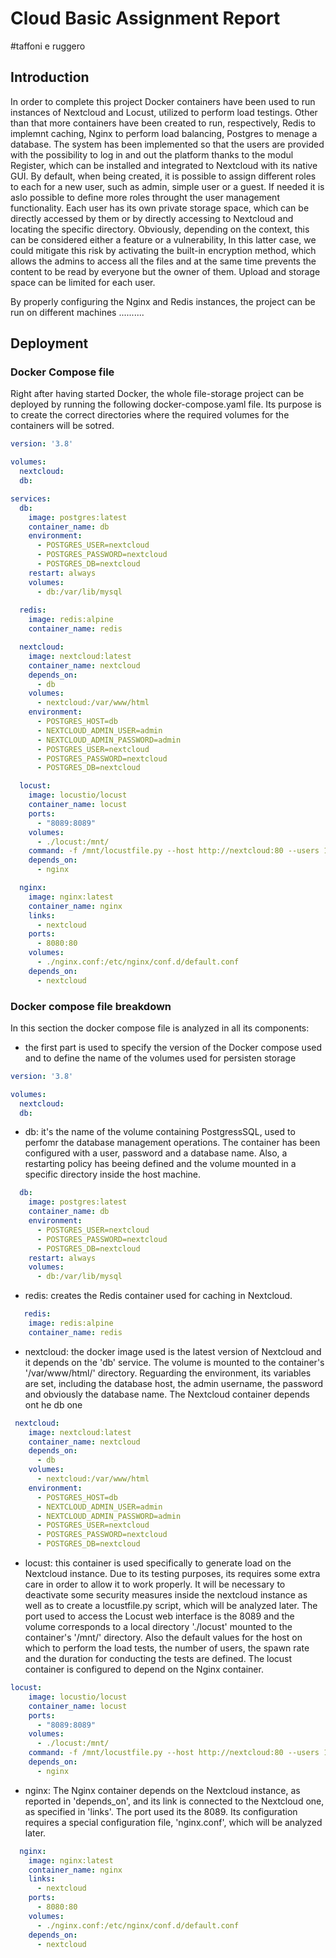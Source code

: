 # Cloud Basic Assignment Report

#taffoni e ruggero

## Introduction
In order to complete this project Docker containers have been used to run instances of Nextcloud and Locust, utilized to perform load testings. Other than that more containers have been created to run, respectively, Redis to implemnt caching, Nginx to perform load balancing, Postgres to menage a database.
The system has been implemented so that the users are provided with the possibility to log in and out the platform thanks to the modul Register, which can be installed and integrated to Nextcloud with its native GUI.
By default, when being created, it is possible to assign different roles to each for a new user, such as admin, simple user or a guest. If needed it is aslo possible to define more roles throught the user management functionality.
Each user has its own private storage space, which can be directly accessed by them or by directly accessing to Nextcloud and locating the specific directory. Obviously, depending on the context, this can be considered either a feature or a vulnerability, In this latter case, we could mitigate this risk by activating the built-in encryption method, which allows the admins to access all the files and at the same time prevents the content to be read by everyone but the owner of them. Upload and storage space can be limited for each user.

By properly configuring the Nginx and Redis instances, the project can be run on different machines 
..........

## Deployment
### Docker Compose file
Right after having started Docker, the whole file-storage project can be deployed by running the following docker-compose.yaml file. Its purpose is to create the correct directories where the required volumes for the containers will be sotred.
```yaml
version: '3.8'

volumes:
  nextcloud:
  db:

services:
  db:
    image: postgres:latest
    container_name: db
    environment:
      - POSTGRES_USER=nextcloud
      - POSTGRES_PASSWORD=nextcloud
      - POSTGRES_DB=nextcloud
    restart: always
    volumes:
      - db:/var/lib/mysql
    
  redis:
    image: redis:alpine
    container_name: redis

  nextcloud:
    image: nextcloud:latest
    container_name: nextcloud
    depends_on:
      - db
    volumes:
      - nextcloud:/var/www/html
    environment:
      - POSTGRES_HOST=db
      - NEXTCLOUD_ADMIN_USER=admin
      - NEXTCLOUD_ADMIN_PASSWORD=admin
      - POSTGRES_USER=nextcloud
      - POSTGRES_PASSWORD=nextcloud
      - POSTGRES_DB=nextcloud

  locust:
    image: locustio/locust
    container_name: locust
    ports:
      - "8089:8089"
    volumes:
      - ./locust:/mnt/
    command: -f /mnt/locustfile.py --host http://nextcloud:80 --users 10 --spawn-rate 1 -t 5m
    depends_on:
      - nginx

  nginx:
    image: nginx:latest
    container_name: nginx
    links:
      - nextcloud
    ports:
      - 8080:80
    volumes:
      - ./nginx.conf:/etc/nginx/conf.d/default.conf
    depends_on:
      - nextcloud
```
### Docker compose file breakdown
In this section the docker compose file is analyzed in all its components:
* the first part is used to specify the version of the Docker compose used and to define the name of the volumes used for persisten storage
```yaml
version: '3.8'

volumes:
  nextcloud:
  db:
```
* db: it's the name of the volume containing PostgressSQL, used to perfomr the database management operations. The container has been configured with a user, password and a database name. Also, a restarting policy has beeing defined and the volume mounted in a specific directory inside the host machine.
```yaml
  db:
    image: postgres:latest
    container_name: db
    environment:
      - POSTGRES_USER=nextcloud
      - POSTGRES_PASSWORD=nextcloud
      - POSTGRES_DB=nextcloud
    restart: always
    volumes:
      - db:/var/lib/mysql
  ```
* redis: creates the Redis container used for caching in Nextcloud. 
```yaml
   redis:
    image: redis:alpine
    container_name: redis
  ```
* nextcloud: the docker image used is the latest version of Nextcloud and it depends on the 'db' service. The volume is mounted to the container's '/var/www/html/' directory. Reguarding the environment, its variables are set, including the database host, the admin username, the password and obviously the database name. The Nextcloud container depends ont he db one
```yaml
 nextcloud:
    image: nextcloud:latest
    container_name: nextcloud
    depends_on:
      - db
    volumes:
      - nextcloud:/var/www/html
    environment:
      - POSTGRES_HOST=db
      - NEXTCLOUD_ADMIN_USER=admin
      - NEXTCLOUD_ADMIN_PASSWORD=admin
      - POSTGRES_USER=nextcloud
      - POSTGRES_PASSWORD=nextcloud
      - POSTGRES_DB=nextcloud
```
* locust: this container is used specifically to generate load on the Nextcloud instance. Due to its testing purposes, its requires some extra care in order to allow it to work properly. It will be necessary to deactivate some security measures inside the nextcloud instance as well as to create a locustfile.py script, which will be analyzed later. The port used to access the Locust web interface is the 8089 and the volume corresponds to a local directory './locust' mounted to the container's '/mnt/' directory. Also the default values for the host on which to perform the load tests, the number of users, the spawn rate and the duration for conducting the tests are defined. The locust container is configured to depend on the Nginx container.
```yaml
locust:
    image: locustio/locust
    container_name: locust
    ports:
      - "8089:8089"
    volumes:
      - ./locust:/mnt/
    command: -f /mnt/locustfile.py --host http://nextcloud:80 --users 10 --spawn-rate 1 -t 5m
    depends_on:
      - nginx
```
* nginx: The Nginx container depends on the Nextcloud instance, as reported in 'depends_on', and its link is connected to the Nextcloud one, as specified in 'links'. The port used its the 8089. Its configuration requires a special configuration file, 'nginx.conf', which will be analyzed later.
```yaml
  nginx:
    image: nginx:latest
    container_name: nginx
    links:
      - nextcloud
    ports:
      - 8080:80
    volumes:
      - ./nginx.conf:/etc/nginx/conf.d/default.conf
    depends_on:
      - nextcloud
```
